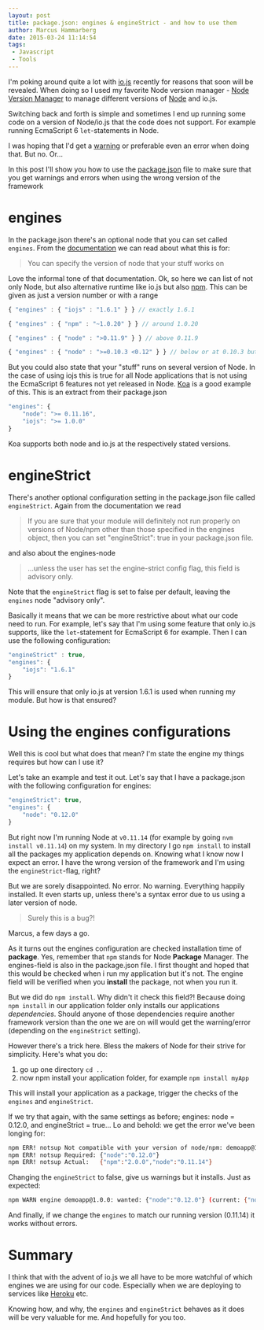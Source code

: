```yaml
---
layout: post
title: package.json: engines & engineStrict - and how to use them
author: Marcus Hammarberg
date: 2015-03-24 11:14:54
tags:
 - Javascript
 - Tools
---
```


I'm poking around quite a lot with <a href="https://iojs.org">io.js</a> recently for reasons that soon will be revealed. When doing so I used my favorite Node version manager - <a href="https://github.com/creationix/nvm">Node Version Manager</a> to manage different versions of <a href="http://nodejs.org">Node</a> and io.js.

Switching back and forth is simple and sometimes I end up running some code on a version of Node/io.js that the code does not support. For example running EcmaScript 6 ```let```-statements in Node.

I was hoping that I'd get a <a href="http://www.marcusoft.net/2015/01/koa-and-the-referenceerror-promise-is-not-defined.html">warning</a> or preferable even an error when doing that. But no. Or...

In this post I'll show you how to use the <a href="http://www.marcusoft.net/2014/02/mnb-packagejson.html">package.json</a> file to make sure that you get warnings and errors when using the wrong version of the framework

<!-- excerpt-end -->

# engines
In the package.json there's an optional node that you can set called ```engines```. From the <a href="https://docs.npmjs.com/files/package.json">documentation</a> we can read about what this is for:

<blockquote>You can specify the version of node that your stuff works on</blockquote>

Love the informal tone of that documentation. Ok, so here we can list of not only Node, but also alternative runtime like io.js but also <a href="http://npmjs.org">npm</a>. This can be given as just a version number or with a range

```javascript
{ "engines" : { "iojs" : "1.6.1" } } // exactly 1.6.1

{ "engines" : { "npm" : "~1.0.20" } } // around 1.0.20

{ "engines" : { "node" : ">0.11.9" } } // above 0.11.9

{ "engines" : { "node" : ">=0.10.3 <0.12" } } // below or at 0.10.3 but not higher than 0.12
```

But you could also state that your "stuff" runs on several version of Node. In the case of using iojs this is true for all Node applications that is not using the EcmaScript 6 features not yet released in Node. <a href="http://koajs.com">Koa</a> is a good example of this. This is an extract from their package.json

```javascript
"engines": {
    "node": ">= 0.11.16",
    "iojs": ">= 1.0.0"
}
```

Koa supports both node and io.js at the respectively stated versions.

# engineStrict
There's another optional configuration setting in the package.json file called ```engineStrict```. Again from the documentation we read

<blockquote>If you are sure that your module will definitely not run properly on versions of Node/npm other than those specified in the engines object, then you can set "engineStrict": true in your package.json file.</blockquote>

and also about the engines-node

<blockquote>...unless the user has set the engine-strict config flag, this field is advisory only.</blockquote>

Note that the ```engineStrict``` flag is set to false per default, leaving the ```engines``` node "advisory only".

Basically it means that we can be more restrictive about what our code need to run. For example, let's say that I'm using some feature that only io.js supports, like the ```let```-statement for EcmaScript 6 for example. Then I can use the following configuration:

```javascript
"engineStrict" : true,
"engines": {
    "iojs": "1.6.1"
}
```

This will ensure that only io.js at version 1.6.1 is used when running my module. But how is that ensured?

# Using the engines configurations
Well this is cool but what does that mean? I'm state the engine my things requires but how can I use it?

Let's take an example and test it out. Let's say that I have a package.json with the following configuration for engines:

```javascript
"engineStrict": true,
"engines": {
    "node": "0.12.0"
}
```

But right now I'm running Node at ```v0.11.14``` (for example by going ```nvm install v0.11.14```) on my system. In my directory I go ```npm install``` to install all the packages my application depends on. Knowing what I know now I expect an error. I have the wrong version of the framework and I'm using the ```engineStrict```-flag, right?

But we are sorely disappointed. No error. No warning. Everything happily installed. It even starts up, unless there's a syntax error due to us using a later version of node.

<blockquote>Surely this is a bug?!</blockquote>
Marcus, a few days a go.

As it turns out the engines configuration are checked installation time of **package**. Yes, remember that ```npm``` stands for Node **Package** Manager. The engines-field is also in the package.json file. I first thought and hoped that this would be checked when i run my application but it's not. The engine field will be verified when you **install** the package, not when you run it.

But we did do ```npm install```. Why didn't it check this field?! Because doing ```npm install``` in our application folder only installs our applications *dependencies*. Should anyone of those dependencies require another framework version than the one we are on will would get the warning/error (depending on the ```engineStrict``` setting).

However there's a trick here. Bless the makers of Node for their strive for simplicity. Here's what you do:

1. go up one directory ```cd ..```
1. now npm install your application folder, for example ```npm install myApp```

This will install your application as a package, trigger the checks of the ```engines``` and ```engineStrict```.

If we try that again, with the same settings as before; engines: node = 0.12.0, and engineStrict = true... Lo and behold: we get the error we've been longing for:

```bash
npm ERR! notsup Not compatible with your version of node/npm: demoapp@1.0.0
npm ERR! notsup Required: {"node":"0.12.0"}
npm ERR! notsup Actual:   {"npm":"2.0.0","node":"0.11.14"}
```

Changing the ```engineStrict``` to false, give us warnings but it installs. Just as expected:

```bash
npm WARN engine demoapp@1.0.0: wanted: {"node":"0.12.0"} (current: {"node":"0.11.14","npm":"2.0.0"})
```

And finally, if we change the ```engines``` to match our running version (0.11.14) it works without errors.

# Summary
I think that with the advent of io.js we all have to be more watchful of which engines we are using for our code. Especially when we are deploying to services like <a href="http://www.heroku.com">Heroku</a> etc.

Knowing how, and why, the ```engines``` and ```engineStrict``` behaves as it does will be very valuable for me. And hopefully for you too.